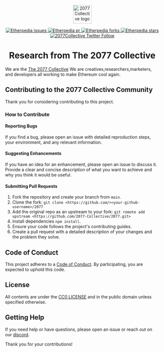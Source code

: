 <div align="center">
  <img width="60px" src="https://github.com/frankiefab100/etherpedia/assets/46662771/0940ea2d-6b8c-4219-a7d9-2523987a818a" alt="2077 Collective logo" />
</br>  
  
<p>
<a href="https://github.com/2077-Collective/etherpedia/issues" target="blank">
<img src="https://img.shields.io/github/issues/2077-Collective/2077?style=flat" alt="Etherpedia issues"/>
</a>
<a href="https://github.com/2077-Collective/etherpedia/issues-pr" target="blank">
<img src="https://img.shields.io/github/issues-pr/2077-Collective/2077?style=flat" alt="Etherpedia pr"/>
</a>
 <a href="https://github.com/2077-Collective/etherpedia/fork" target="blank">
<img src="https://img.shields.io/github/forks/2077-Collective/2077?style=flat" alt="Etherpedia forks"/>
</a>
<a href="https://github.com/2077-Collective/etherpedia/stargazers" target="blank">
<img src="https://img.shields.io/github/stars/2077-Collective/2077?style=flat" alt="Etherpedia stars"/>
</a>
<a href="https://x.com/2077Collective" target="blank">
<img src="https://img.shields.io/twitter/follow/2077Collective?style=social" alt="2077Collective Twitter Follow"/>
</a>
</p>

 <h1>Research from The 2077 Collective</h1>
</div>

We are the [The 2077 Collective](https://2077.xyz) We are creatives,researchers,marketers, and developers all working to make Ethereum cool again.

## Contributing to the 2077 Collective Community
Thank you for considering contributing to this project.

### How to Contribute

#### Reporting Bugs

If you find a bug, please open an issue with detailed reproduction steps, your environment, and any relevant information.

#### Suggesting Enhancements
If you have an idea for an enhancement, please open an issue to discuss it. Provide a clear and concise description of what you want to achieve and why you think it would be useful.

#### Submitting Pull Requests
1. Fork the repository and create your branch from `main`.
2. Clone the fork: `git clone <https://github.com/><your-github-username>/2077`
3. Add the original repo as an upstream to your fork: 
`git remote add upstream <https://github.com/2077-Collective/2077.git>`
4. Install dependencies `npm install`.
5. Ensure your code follows the project's contributing guides.
6. Create a pull request with a detailed description of your changes and the problem they solve.

## Code of Conduct
This project adheres to a [Code of Conduct](CODE_OF_CONDUCT.md). By participating, you are expected to uphold this code.

## License
All contents are under the [CC0 LICENSE](./LICENSE) and in the public domain unless specified otherwise.

## Getting Help
If you need help or have questions, please open an issue or reach out on our [discord](http://discord.gg/2077collective).

Thank you for your contributions!

